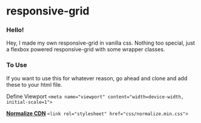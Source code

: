 # responsive-grid

### Hello!
Hey, I made my own responsive-grid in vanilla css.
Nothing too special, just a flexbox powered responsive-grid with
some wrapper classes.

### To Use
If you want to use this for whatever reason, go ahead and clone
and add these to your html file.

Define Viewport
```<meta name="viewport" content="width=device-width, initial-scale=1">```

[**Normalize CDN**]()
```<link rel="stylesheet" href="css/normalize.min.css">```

